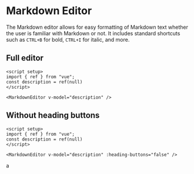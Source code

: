 # Markdown Editor
<script setup>
import { ref } from "vue";
const description = ref(null)
const description2 = ref(null)
</script>

The Markdown editor allows for easy formatting of Markdown text whether the user is familiar with Markdown or not. It includes standard shortcuts such as `CTRL+B` for bold, `CTRL+I` for italic, and more. 

## Full editor
<DemoContainer>
  <MarkdownEditor v-model="description" />
</DemoContainer>

```vue
<script setup>
import { ref } from "vue";
const description = ref(null)
</script>

<MarkdownEditor v-model="description" />
```

## Without heading buttons
<DemoContainer>
  <MarkdownEditor v-model="description2" :heading-buttons="false" />
</DemoContainer>

```vue
<script setup>
import { ref } from "vue";
const description = ref(null)
</script>

<MarkdownEditor v-model="description" :heading-buttons="false" />
```
a
